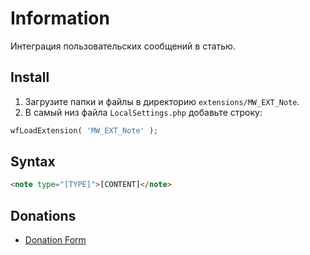 # Information

Интеграция пользовательских сообщений в статью.

## Install

1. Загрузите папки и файлы в директорию `extensions/MW_EXT_Note`.
2. В самый низ файла `LocalSettings.php` добавьте строку:

```php
wfLoadExtension( 'MW_EXT_Note' );
```

## Syntax

```html
<note type="[TYPE]">[CONTENT]</note>
```

## Donations

- [Donation Form](https://donation-form.github.io/)

